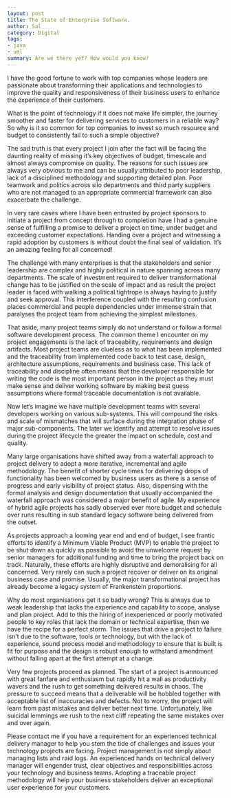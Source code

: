 ```yaml
---
layout: post
title: The State of Enterprise Software.
author: Sal
category: Digital
tags:
- java
- uml
summary: Are we there yet? How would you know?
---
```

I have the good fortune to work with top companies whose leaders are passionate about transforming their applications and technologies to improve the quality and responsiveness of their business users to enhance the experience of their customers.

What is the point of technology if it does not make life simpler, the journey smoother and faster for delivering services to customers in a reliable way? So why is it so common for top companies to invest so much resource and budget to consistently fail to such a simple objective?

The sad truth is that every project I join after the fact will be facing the daunting reality of missing it’s key objectives of budget, timescale and almost always compromise on quality. The reasons for such issues are always very obvious to me and can be usually attributed to poor leadership, lack of a disciplined methodology and supporting detailed plan. Poor teamwork and politics across silo departments and third party suppliers who are not managed to an appropriate commercial framework can also exacerbate the challenge.

In very rare cases where I have been entrusted by project sponsors to initiate a project from concept through to completion have I had a genuine sense of fulfilling a promise to deliver a project on time, under budget and exceeding customer expectations. Handing over a project and witnessing a rapid adoption by customers is without doubt the final seal of validation. It’s an amazing feeling for all concerned!
 
The challenge with many enterprises is that the stakeholders and senior leadership are complex and highly political in nature spanning across many departments. The scale of investment required to deliver transformational change has to be justified on the scale of impact and as result the project leader is faced with walking a political tightrope is always having to justify and seek approval. This interference coupled with the resulting confusion places commercial and people dependencies under immense strain that paralyses the project team from achieving the simplest milestones. 

That aside, many project teams simply do not understand or follow a formal software development process. The common theme I encounter on my project engagements is the lack of traceability, requirements and design artifacts. Most project teams are clueless as to what has been implemented and the traceability from implemented code back to test case, design, architecture assumptions, requirements and business case. This lack of traceability and discipline often means that the developer responsible for writing the code is the most important person in the project as they must make sense and deliver working software by making best guess assumptions where formal traceable documentation is not available.

Now let’s imagine we have multiple development teams with several developers working on various sub-systems. This will compound the risks and scale of mismatches that will surface during the integration phase of major sub-components. The later we identify and attempt to resolve issues during the project lifecycle the greater the impact on schedule, cost and quality.

Many large organisations have shifted away from a waterfall approach to project delivery to adopt a more iterative, incremental and agile methodology. The benefit of shorter cycle times for delivering drops of functionality has been welcomed by business users as there is a sense of progress and early visibility of project status. Also, dispensing with the formal analysis and design documentation that usually accompanied the waterfall approach was considered a major benefit of agile. My experience of hybrid agile projects has sadly observed ever more budget and schedule over runs resulting in sub standard legacy software being delivered from the outset. 

As projects approach a looming year end and end of budget, I see frantic efforts to identify a Minimum Viable Product (MVP) to enable the project to be shut down as quickly as possible to avoid the unwelcome request by senior managers for additional funding and time to bring the project back on track. Naturally, these efforts are highly disruptive and demoralising for all concerned. Very rarely can such a project recover or deliver on its original business case and promise. Usually, the major transformational project has already become a legacy system of Frankenstein proportions.

Why do most organisations get it so badly wrong? This is always due to weak leadership that lacks the experience and capability to scope, analyse and plan project. Add to this the hiring of inexperienced or poorly motivated people to key roles that lack the domain or technical expertise, then we have the recipe for a perfect storm. The issues that drive a project to failure isn’t due to the software, tools or technology, but with the lack of experience, sound process model and methodology to ensure that is built is fit for purpose and the design is robust enough to withstand amendment without falling apart at the first attempt at a change.

Very few projects proceed as planned. The start of a project is announced with great fanfare and enthusiasm but rapidly hit a wall as productivity wavers and the rush to get something delivered results in chaos. The pressure to succeed means that a deliverable will be hobbled together with acceptable list of inaccuracies and defects. Not to worry, the project will learn from past mistakes and deliver better next time. Unfortunately, like suicidal lemmings we rush to the next cliff repeating the same mistakes over and over again.

Please contact me if you have a requirement for an experienced technical delivery manager to help you stem the tide of challenges and issues your technology projects are facing. Project management is not simply about managing lists and raid logs. An experienced hands on technical delivery manager will engender trust, clear objectives and responsibilities across your technology and business teams. Adopting a traceable project methodology will help your business stakeholders deliver an exceptional user experience for your customers.